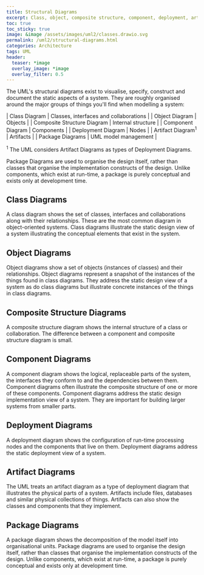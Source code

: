```yaml
---
title: Structural Diagrams
excerpt: Class, object, composite structure, component, deployment, artifact and package diagrams.
toc: true
toc_sticky: true
image: &image /assets/images/uml2/classes.drawio.svg
permalink: /uml2/structural-diagrams.html
categories: Architecture
tags: UML
header:
  teaser: *image
  overlay_image: *image
  overlay_filter: 0.5
---
```

The UML's structural diagrams exist to visualise, specify, construct and document the static aspects of a system. They are roughly organised around the major groups of things you'll find when modelling a system:

| Class Diagram                | Classes, interfaces and collaborations |
| Object Diagram               | Objects                                |
| Composite Structure Diagram  | Internal structure                     |
| Component Diagram            | Components                             |
| Deployment Diagram           | Nodes                                  |
| Artifact Diagram<sup>1</sup> | Artifacts                              |
| Package Diagrams             | UML model management                   |

<sup>1</sup> The UML considers Artifact Diagrams as types of Deployment Diagrams.

Package Diagrams are used to organise the design itself, rather than classes that organise the implementation constructs of the design. Unlike components, which exist at run-time, a package is purely conceptual and exists only at development time.

## Class Diagrams

A class diagram shows the set of classes, interfaces and collaborations along with their relationships. These are the most common diagram in object-oriented systems. Class diagrams illustrate the static design view of a system illustrating the conceptual elements that exist in the system.

## Object Diagrams

Object diagrams show a set of objects (instances of classes) and their relationships. Object diagrams represent a snapshot of the instances of the things found in class diagrams. They address the static design view of a system as do class diagrams but illustrate concrete instances of the things in class diagrams.

## Composite Structure Diagrams

A composite structure diagram shows the internal structure of a class or collaboration. The difference between a component and composite structure diagram is small.

## Component Diagrams

A component diagram shows the logical, replaceable parts of the system, the interfaces they conform to and the dependencies between them. Component diagrams often illustrate the composite structure of one or more of these components. Component diagrams address the static design implementation view of a system. They are important for building larger systems from smaller parts.

## Deployment Diagrams

A deployment diagram shows the configuration of run-time processing nodes and the components that live on them. Deployment diagrams address the static deployment view of a system.

## Artifact Diagrams

The UML treats an artifact diagram as a type of deployment diagram that illustrates the physical parts of a system. Artifacts include files, databases and similar physical collections of things. Artifacts can also show the classes and components that they implement.

## Package Diagrams

A package diagram shows the decomposition of the model itself into organisational units. Package diagrams are used to organise the design itself, rather than classes that organise the implementation constructs of the design. Unlike components, which exist at run-time, a package is purely conceptual and exists only at development time.
